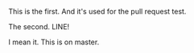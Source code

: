 This is the first. And it's used for the pull request test.


The second. LINE!


I mean it. This is on master.
